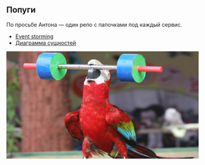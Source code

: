 ## Попуги

По просьбе Антона — один репо с папочками под каждый сервис.

- [Event storming](events.md)
- [Диаграмма сущностей](entities.png)

![](popug.jpg)